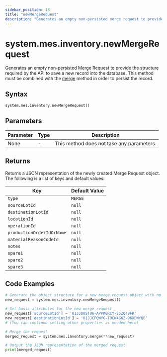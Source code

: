 ```yaml
---
sidebar_position: 18
title: "newMergeRequest"
description: "Generates an empty non-persisted merge request to provide the structure to save a new record into the database."
---
```


# system.mes.inventory.newMergeRequest

Generates an empty non-persisted Merge Request to provide the structure required by the API to save a new record into the database. 
This method must be combined with the [merge](./merge) method in order to persist the record.

## Syntax
```python
system.mes.inventory.newMergeRequest()
```

## Parameters

| Parameter | Type | Description                               |
|-----------|------|-------------------------------------------|
| None      | -    | This method does not take any parameters. |

## Returns

Returns a JSON representation of the newly created Merge Request object. The following is a list of keys and default values:

| Key                              | Default Value    |
|----------------------------------|------------------|
| `type`                           | `MERGE`          |
| `sourceLotId`                    | `null`           |
| `destinationLotId`               | `null`           |
| `locationId`                     | `null`           |
| `operationId`                    | `null`           |
| `productionOrderIdOrName`        | `null`           |
| `materialReasonCodeId`           | `null`           |
| `notes`                          | `null`           |
| `spare1`                         | `null`           |
| `spare2`                         | `null`           |
| `spare3`                         | `null`           |

## Code Examples

```python
# Generate the object structure for a new merge request object with no initial arguments
new_request = system.mes.inventory.newMergeRequest()

# Set basic attributes for the new merge request
new_request['sourceLotId'] = '01JJD0ST06-APPRGRCY-25ZQ49FR'
new_request['destinationLotId'] = '01JJCPQWYG-T9CW4G6Z-96XBWYQB'
# (You can continue setting other properties as needed here)

# Merge the request
merged_request = system.mes.inventory.merge(**new_request)

# Output the JSON representation of the merged request
print(merged_request)
```